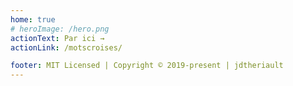 ```yaml
---
home: true
# heroImage: /hero.png
actionText: Par ici →
actionLink: /motscroises/

footer: MIT Licensed | Copyright © 2019-present | jdtheriault
---
```

